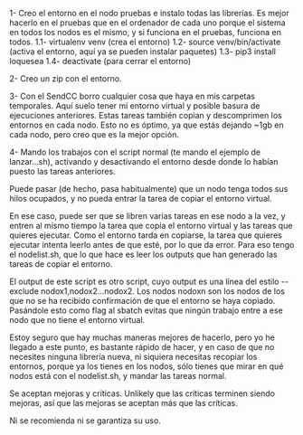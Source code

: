 1- Creo el entorno en el nodo pruebas e instalo todas las librerías. Es mejor hacerlo en el pruebas que en el ordenador de cada uno porque el sistema en todos los nodos es el mismo, y si funciona en el pruebas, funciona en todos.
1.1- virtualenv venv (crea el entorno)
1.2- source venv/bin/activate (activa el entorno, aquí ya se pueden instalar paquetes)
1.3- pip3 install loquesea
1.4- deactivate (para cerrar el entorno)

2- Creo un zip con el entorno.

3- Con el SendCC borro cualquier cosa que haya en mis carpetas temporales. Aquí suelo tener mi entorno virtual y posible basura de ejecuciones anteriores. Estas tareas también copian y descomprimen los entornos en cada nodo. Esto no es óptimo, ya que estás dejando ~1gb en cada nodo, pero creo que es la mejor opción.

4- Mando los trabajos con el script normal (te mando el ejemplo de lanzar...sh), activando y desactivando el entorno desde donde lo habían puesto las tareas anteriores.

Puede pasar (de hecho, pasa habitualmente) que un nodo tenga todos sus hilos ocupados, y no pueda entrar la tarea de copiar el entorno virtual.  

En ese caso, puede ser que se libren varias tareas en ese nodo a la vez, y entren al mismo tiempo la tarea que copia el entorno virtual y las tareas que quieres ejecutar. Como el entorno tarda en copiarse, la tarea que quieres ejecutar intenta leerlo antes de que esté, por lo que da error. Para eso tengo el nodelist.sh, que lo que hace es leer los outputs que han generado las tareas de copiar el entorno. 

El output de este script es otro script, cuyo output es una línea del estilo --exclude nodox1,nodox2...nodox2. Los nodos nodoxn son los nodos de los que no se ha recibido confirmación de que el entorno se haya copiado. Pasándole esto como flag al sbatch evitas que ningún trabajo entre a ese nodo que no tiene el entorno virtual.

Estoy seguro que hay muchas maneras mejores de hacerlo, pero yo he llegado a este punto, es bastante rápido de hacer, y en caso de que no necesites ninguna librería nueva, ni siquiera necesitas recopiar los entornos, porque ya los tienes en los nodos, sólo tienes que mirar en qué nodos está con el nodelist.sh, y mandar las tareas normal.

Se aceptan mejoras y críticas. Unlikely que las críticas terminen siendo mejoras, así que las mejoras se aceptan más que las críticas.

Ni se recomienda ni se garantiza su uso.
